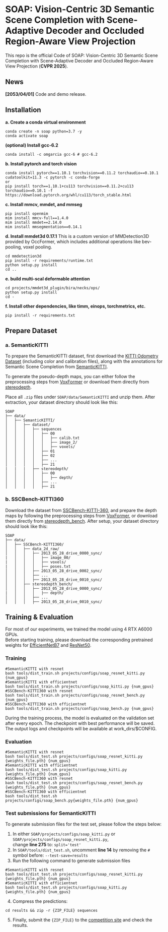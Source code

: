 # SOAP: Vision-Centric 3D Semantic Scene Completion with Scene-Adaptive Decoder and Occluded Region-Aware View Projection
This repo is the official Code of SOAP: Vision-Centric 3D Semantic Scene Completion with Scene-Adaptive Decoder and Occluded Region-Aware View Projection (**CVPR 2025**).
## News
**[2053/04/01]**  Code and demo release.


## Installation

**a. Create a conda virtual environment**
```shell
conda create -n soap python=3.7 -y
conda activate soap
```

**(optional) Install gcc-6.2**
```shell
conda install -c omgarcia gcc-6 # gcc-6.2
```

**b. Install pytorch and torch vision**
```shell
conda install pytorch==1.10.1 torchvision==0.11.2 torchaudio==0.10.1 cudatoolkit=11.3 -c pytorch -c conda-forge
or 
pip install torch==1.10.1+cu113 torchvision==0.11.2+cu113 torchaudio==0.10.1 -f https://download.pytorch.org/whl/cu113/torch_stable.html
```

**c. Install mmcv, mmdet, and mmseg**
```shell
pip install openmim
mim install mmcv-full==1.4.0
mim install mmdet==2.14.0
mim install mmsegmentation==0.14.1
```

**d. Install mmdet3d 0.17.1**
This is a custom version of MMDetection3D provided by OccFormer, which  includes additional operations like bev-pooling, voxel pooling. 

```shell
cd mmdetection3d
pip install -r requirements/runtime.txt
python setup.py install
cd ..
```

**e. build multi-scal deformable attention**

```shell
cd projects/mmdet3d_plugin/bira/necks/ops/
python setup.py install
cd -
```


**f. Install other dependencies, like timm, einops, torchmetrics, etc.**
```shell
pip install -r requirements.txt
```

## Prepare Dataset

### a. SemanticKITTI
To prepare the SemanticKITTI dataset, first download the [KITTI Odometry Dataset](https://www.cvlibs.net/datasets/kitti/eval_odometry.php) (including color and calibration files), along with the annotations for Semantic Scene Completion from [SemanticKITTI](http://www.semantic-kitti.org/dataset.html#download).

To generate the pseudo-depth maps, you can either follow the preprocessing steps from [VoxFormer](https://github.com/NVlabs/VoxFormer/tree/main/preprocess) or download them directly from [stereodepth]().

Place all `.zip` files under `SOAP/data/SemanticKITTI` and unzip them. After extraction, your dataset directory should look like this:
```
SOAP
├── data/
│   ├── SemanticKITTI/
│   │   ├── dataset/
│   │   │   ├── sequences
│   │   │   │   ├── 00
│   │   │   │   │   ├── calib.txt
│   │   │   │   │   ├── image_2/
│   │   │   │   │   ├── voxels/
│   │   │   │   ├── 01
│   │   │   │   ├── 02
│   │   │   │   ├── ...
│   │   │   │   ├── 21
|   |   |   ├── stereodepth/
│   │   │   │   ├── 00
│   │   │   │   │   ├── depth/
│   │   │   │   ├── ...
│   │   │   │   ├── 21
```

### b. SSCBench-KITTI360 
Download the dataset from [SSCBench-KITTI-360](https://github.com/ai4ce/SSCBench), and prepare the depth maps by following the preprocessing steps from [VoxFormer](https://github.com/NVlabs/VoxFormer/tree/main/preprocess), or download them directly from [stereodepth_bench]().  After setup, your dataset directory should look like this:
```
SOAP
├── data/
│   ├── SSCBench-KITTI360/
│   │   ├── data_2d_raw/
│   │   │   ├── 2013_05_28_drive_0000_sync/
|   │   │   │   ├── image_00/
|   │   │   │   ├── voxels/
|   │   │   │   ├── poses.txt
│   │   │   ├── 2013_05_28_drive_0002_sync/
│   │   │   ├── ...
│   │   │   ├── 2013_05_28_drive_0010_sync/
│   │   ├── stereodepth_bench/
│   │   │   ├── 2013_05_28_drive_0000_sync/
|   │   │   │   ├── depth/
│   │   │   ├── ...
│   │   │   ├── 2013_05_28_drive_0010_sync/

```


## Training & Evaluation
For most of our experiments, we trained the model using 4 RTX A6000 GPUs.  
Before starting training, please download the corresponding pretrained weights for [EfficientNetB7](https://github.com/zhangyp15/OccFormer/releases/download/assets/efficientnet-b7_3rdparty_8xb32-aa_in1k_20220119-bf03951c.pth) and [ResNet50](https://github.com/fregu856/deeplabv3/blob/master/pretrained_models/resnet/resnet50-19c8e357.pthh).

### Training
```
#SemanticKITTI with resnet
bash tools/dist_train.sh projects/configs/soap_resnet_kitti.py {num_gpus}
#SemanticKITTI with efficientnet
bash tools/dist_train.sh projects/configs/soap_kitti.py {num_gpus}
#SSCBench-KITTI360 with resnet
bash tools/dist_train.sh projects/configs/soap_resnet_bench.py {num_gpus}
#SSCBench-KITTI360 with efficientnet
bash tools/dist_train.sh projects/configs/soap_bench.py {num_gpus}
```
During the training process, the model is evaluated on the validation set after every epoch. The checkpoint with best performance will be saved. The output logs and checkpoints will be available at work_dirs/$CONFIG.

### Evaluation
```
#SemanticKITTI with resnet
bash tools/dist_test.sh projects/configs/soap_resnet_kitti.py {weights_file.pth} {num_gpus}
#SemanticKITTI with efficientnet
bash tools/dist_test.sh projects/configs/soap_kitti.py {weights_file.pth} {num_gpus}
#SSCBench-KITTI360 with resnet
bash tools/dist_test.sh projects/configs/soap_resnet_bench.py {weights_file.pth} {num_gpus}
#SSCBench-KITTI360 with efficientnet
bash tools/dist_test.sh projects/configs/soap_bench.py{weights_file.pth} {num_gpus}
```

### Test submissions for SemanticKITTI
To generate submission files for the test set, please follow the steps below:

1.  In either `SOAP/projects/configs/soap_kitti.py` or `SOAP/projects/configs/soap_resnet_kitti.py`,  
    change **line 275** to:   `split='test'` 
2.   In `SOAP/tools/dist_test.sh`, uncomment **line 14** by removing the `#` symbol before:  `--test-save=results` 
3.  Run the following command to generate submission files
 ```
 #SemanticKITTI with resnet
bash tools/dist_test.sh projects/configs/soap_resnet_kitti.py {weights_file.pth} {num_gpus}
#SemanticKITTI with efficientnet
bash tools/dist_test.sh projects/configs/soap_kitti.py {weights_file.pth} {num_gpus}
 ```
4. Compress the predictions:
```
cd results && zip -r {ZIP_FILE} sequences
```
5. Finally, submit the `{ZIP_FILE}` to the [competition site](https://codalab.lisn.upsaclay.fr/competitions/7170#participate) and check the results.
